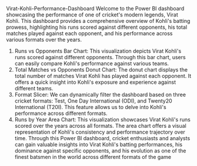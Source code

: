 Virat-Kohli-Performance-Dashboard
Welcome to the Power BI dashboard showcasing the performance of one of cricket's modern legends, Virat Kohli. This dashboard provides a comprehensive overview of Kohli's batting prowess, highlighting his runs scored against different opponents, his total matches played against each opponent, and his performance across various formats over the years.
1) Runs vs Opponents Bar Chart: This visualization depicts Virat Kohli's runs scored against different opponents. Through this bar chart, users can easily compare Kohli's performance against various teams.
2) Total Matches vs Opponents Donut Chart: The donut chart displays the total number of matches Virat Kohli has played against each opponent. It offers a quick insight into Kohli's exposure and experience against different teams.
3) Format Slicer: We can dynamically filter the dashboard based on three cricket formats: Test, One Day International (ODI), and Twenty20 International (T20I). This feature allows us to delve into Kohli's performance across different formats.
4) Runs by Year Area Chart: This visualization showcases Virat Kohli's runs scored over the years across all formats. The area chart offers a visual representation of Kohli's consistency and performance trajectory over time.
Through this Power BI dashboard, cricket enthusiasts and analysts can gain valuable insights into Virat Kohli's batting performances, his dominance against specific opponents, and his evolution as one of the finest batsmen in the world across different formats of the game
